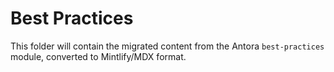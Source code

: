 # Best Practices

This folder will contain the migrated content from the Antora `best-practices` module, converted to Mintlify/MDX format.
